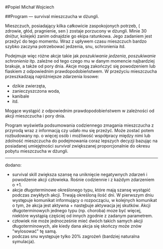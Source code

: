 #Popiel Michał Wojciech

##Program — survival mieszczucha w dżungli.

Mieszczuch, posiadający kilka całkowicie zaspokojonych potrzeb, ( zdrowie, głód, pragnienie, sen ) zostaje porzucony w dżungli. Minie 30 dni(tur, kolejek) zanim odnajdzie go ekipa ratunkowa. Jego zadaniem jest przeżyć do tego momentu. Wraz z upływem czasu mieszczuch bardzo szybko zaczyna potrzebować jedzenia, snu, schronienia itd. 

Podejmuje więc różne akcje takie jak _poszukiwanie jedzenia_, _poszukiwanie schronienia_ itp. zależne od tego czego mu w danym momencie najbardziej brakuje, a także od pory dnia. Akcje mogą zakończyć się powodzeniem lub fiaskiem z odpowiednim prawdopodobieństwem. W przeżyciu mieszczucha przeszkadzają najróżniejsze zdarzenia losowe:

- dzikie zwierzęta, 
- zanieczyszczona woda, 
- kanibale 
- itd. 

Mogące wystąpić z odpowiednim prawdopodobieństwem w zależności od akcji mieszczucha i pory dnia. 

Program wyświetla podsumowania codziennego zmagania mieszczucha z przyrodą wraz z informacją czy udało mu się przeżyć. Może zostać potem rozbudowany np. o więcej osób i możliwość współpracy między nimi lub zdolność mieszczucha do podejmowania coraz lepszych decyzji bazując na posiadanej umiejętności _survival_ zwiększanej proporcjonalnie do okresu pobytu mieszczucha w dżungli.

-------------------------------------------------
dodano:

- survival skill zwiększa szansę na uniknięcie negatywnych zdarzeń i powodzenie akcji człowieka. Rośnie codziennie i z każdym zdarzeniem o +1.
- akcje długoterminowe określonego typu, które mają szansę wystąpić podczas zwykłych akcji. Trwają określoną ilość dni. W pierwszym dniu występuje komunikat informujący o rozpocząciu, w kolejnych komunikat o tym, że akcja jest aktywna + nastęþuje aktywacja jej skutków. Akcji długoterminowych jednego typu (np. choroba) moze być więcej, niektóre wystąpią częściej od innych zgodnie z zadanym parametrem.
- człowiek nie może jednocześnie mieć dwóch takich samych akcji długoterminowych, ale kiedy dana akcja się skończy może znów "wylosować" tę samą.
- podczas snu występuje tylko 20% zagrożeń (bardziej naturalna symulacja).




